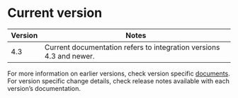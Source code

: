 # Current version

| Version   | Notes                                                                 |
|-----------|-----------------------------------------------------------------------|
| 4.3       | Current documentation refers to integration versions 4.3 and newer.   |

For more information on earlier versions, check version specific [documents](http://download.milestonesys.com/LenelS2xpa/). For version specific change details, check release notes available with each version’s documentation.
